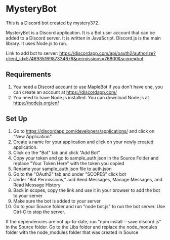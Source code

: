 # MysteryBot

This is a Discord bot created by mystery372.

MysteryBot is a Discord application. It is a Bot user account that can be added to a Discord server. It is written in JavaScript. Discord.js is the main library. It uses Node.js to run.

Link to add bot to server: https://discordapp.com/api/oauth2/authorize?client_id=574693516987334676&permissions=76800&scope=bot

## Requirements
1. You need a Discord account to use MapleBot if you don't have one, you can create an account at https://discordapp.com/
2. You need to have Node.js installed. You can download Node.js at https://nodejs.org/en/

## Set Up
1. Go to https://discordapp.com/developers/applications/ and click on "New Application".
2. Create a name for your application and click on your newly created application.
3. Click on the "Bot" tab and click "Add Bot"
4. Copy your token and go to sample_auth.json in the Source Folder and replace "Your Token Here" with the token you copied
5. Rename your sample_auth.json file to auth.json
6. Go to the "OAuth2" tab and under "SCOPES" click bot
7. Under "Bot Permissions," add Send Messages, Manage Messages, and Read Message History
8. Back in scopes, copy the link and use it in your browser to add the bot to your server
9. Make sure the bot is added to your server
10. Go to your Source folder and run "node bot.js" to run the bot server. Use Ctrl-C to stop the server.

If the dependencies are not up-to-date, run "npm install --save discord.js" in the Source folder.
Go to the Libs folder and replace the node_modules folder with the node_modules folder that was created in Source
